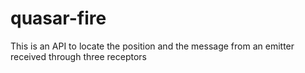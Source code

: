 # quasar-fire
This is an API to locate the position and the message from an emitter received through three receptors
